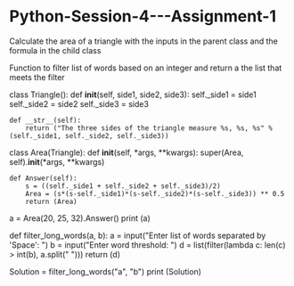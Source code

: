 # Python-Session-4---Assignment-1
Calculate the area of a triangle with the inputs in the parent class and the formula in the child class

Function to filter list of words based on an integer and return a the list that meets the filter

class Triangle():
    def __init__(self, side1, side2, side3):
        self._side1 = side1
        self._side2 = side2
        self._side3 = side3
        
    def __str__(self):
        return ("The three sides of the triangle measure %s, %s, %s" % (self._side1, self._side2, self._side3))
    
class Area(Triangle):
    def __init__(self, *args, **kwargs):
        super(Area, self).__init__(*args, **kwargs)
        
    def Answer(self):
        s = ((self._side1 + self._side2 + self._side3)/2)
        Area = (s*(s-self._side1)*(s-self._side2)*(s-self._side3)) ** 0.5
        return (Area)
    
a = Area(20, 25, 32).Answer()
print (a)



def filter_long_words(a, b):
    a = input("Enter list of words separated by 'Space': ")
    b = input("Enter word threshold: ")
    d = list(filter(lambda c: len(c) > int(b), a.split(" ")))
    return (d)

Solution = filter_long_words("a", "b")
print (Solution)
